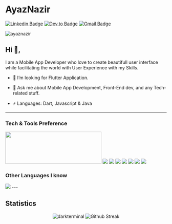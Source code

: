# AyazNazir
 [![Linkedin Badge](https://img.shields.io/badge/-Ayaz-blue?style=flat-square&logo=Linkedin&logoColor=white&link=https://www.linkedin.com/in/ayaz-nazir-141a37203/)](https://www.linkedin.com/in/ayaz-nazir-141a37203/)
 [![Dev.to Badge](https://img.shields.io/badge/-@Ayaz-03a57a?style=flat-square&labelColor=000000&logo=dev.to&link=https://dev.com/@ayaznazir)](https://dev.to/ayaznazir)
[![Gmail Badge](https://img.shields.io/badge/-ayaznazir2002@gmail.com-c14438?style=flat-square&logo=Gmail&logoColor=white&link=mailto:ayaznazir2002@gmail.com)](mailto:ayaznazir2002@gmail.com)

<p align="left"> <img src="https://komarev.com/ghpvc/?username=ayaznazir&label=Profile%20views&color=0e75b6&style=flat" alt="ayaznazir" /> </p>


## Hi 👋, 
I am a Mobile App Developer who love to create beautifull user interface while facilitating the world with User Experience with my Skills.
 
 
 - 👯 I’m looking for Flutter Application.
 
 - 💬 Ask me about Mobile App Development, Front-End dev, and any Tech-related stuff.
 
 - ⚡ Languages:  Dart, Javascript & Java


 ---
 
 ### Tech & Tools Preference
<img src="https://storage.googleapis.com/cms-storage-bucket/6e19fee6b47b36ca613f.png" width="300" height="100">
<img src="https://img.shields.io/badge/-JavaScript-eed718?style=flat&logo=javascript&logoColor=ffffff">
<img src="https://img.shields.io/badge/-Firebase-FFA611?style=flat&logo=firebase&logoColor=FFFFFF">
<img src="http://img.shields.io/badge/-Google%20Cloud%20Platform-4285F4?style=flat&logo=google%20cloud&logoColor=white">
<img src="http://img.shields.io/badge/-Git-F1502F?style=flat&logo=git&logoColor=FFFFFF">
<img src="http://img.shields.io/badge/-Github-000000?style=flat&logo=github&logoColor=FFFFFF">
<img src="http://img.shields.io/badge/-VS%20Code-007ACC?style=flat&logo=visual%20studio%20code&logoColor=white">
<img src="http://img.shields.io/badge/-Heroku-430098?style=flat&logo=heroku&logoColor=white">


### Other Languages I know
<img src="http://img.shields.io/badge/-Typescript-F89820?style=flat&logo=typescript&logoColor=white">
---


## Statistics

<p align="center">
  <img align="center" src="https://github-readme-stats.vercel.app/api?username=ayaznazir&count_private=true&show_icons=true&theme=synthwave&hide_border=true" alt="darkterminal" />
  <img align="center" src="https://github-readme-streak-stats.herokuapp.com?user=ayaznazir&theme=synthwave&hide_border=true&date_format=M%20j%5B%2C%20Y%5D" alt="Github Streak" />
<!--   <img align="center" src="https://github-readme-stats.vercel.app/api/wakatime?username=ayaznazir&layout=compact&theme=synthwave&hide_border=true" alt="Wakatime"> -->
</p>
<!-- 
<!--## Statistics -->

<div>
<!--  <img height="154" src="https://github-readme-stats.vercel.app/api?username=ayaznazir&show_icons=true&theme=radical&count_private=true&hide=contribs" /> -->
<!--   <img height="154" src="https://github-readme-stats.vercel.app/api/top-langs/?username=ayaznazir&layout=compact&theme=radical&hide=php&langs_count=6" /> -->
<!--   <img height="150" src="https://github-readme-stats.vercel.app/api/wakatime?username=ayaznazir&layout=compact&theme=radical&langs_count=6" /> -->
</div>


